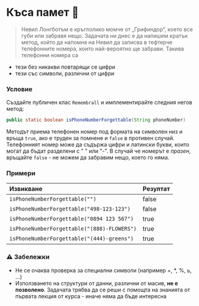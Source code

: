 # Къса памет :crystal_ball:

> Невил Лонгботъм е кръглолико момче от „Грифиндор“, което все губи или забравя нещо.
Задачата ни днес е да напишем кратък метод, който да напомня на Невил да записва в тефтерче телефонните номера, които най-вероятно ще забрави. Такива телефонни номера са

- тези без никакви повтарящи се цифри
- тези със символи, различни от цифри

### Условие

Създайте публичен клас `Remembrall` и имплементирайте следния негов метод:

```java
public static boolean isPhoneNumberForgettable(String phoneNumber)
```

Методът приема телефонен номер под формата на символен низ и връща `true`, ако е труден за помнене и `false` в противен случай.
Телефонният номер може да съдържа цифри и латински букви, които могат да бъдат разделени с " " или "-".
В случай че номерът е *празен*, връщайте `false` - не можем да забравим нещо, което го няма.

### Примери

| Извикване                                   | Резултат |
| :------------------------------------------ | :------- |
| `isPhoneNumberForgettable("")`              | false    |
| `isPhoneNumberForgettable("498-123-123")`   | false    |
| `isPhoneNumberForgettable("0894 123 567")`  | true     |
| `isPhoneNumberForgettable("(888)-FLOWERS")` | true     |
| `isPhoneNumberForgettable("(444)-greens")`  | true     |

### :warning: Забележки

- Не се очаква проверка за специални символи (например +, *, %, ь, ...)
- Използването на структури от данни, различни от масив, **не е позволено**. Задачата трябва да се реши с помощта на знанията от първата лекция от курса - иначе няма да бъде интересна
